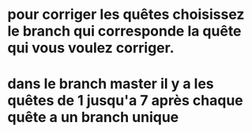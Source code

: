# pour corriger les quêtes choisissez le branch qui corresponde la quête qui vous voulez corriger.
# dans le branch master il y a les quêtes de 1 jusqu'a 7 après chaque quête a un branch unique